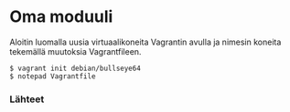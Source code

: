 # Oma moduuli

Aloitin luomalla uusia virtuaalikoneita Vagrantin avulla ja nimesin koneita tekemällä muutoksia Vagrantfileen.

    $ vagrant init debian/bullseye64
    $ notepad Vagrantfile

### Lähteet

